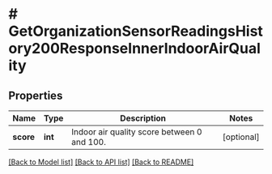# # GetOrganizationSensorReadingsHistory200ResponseInnerIndoorAirQuality

## Properties

Name | Type | Description | Notes
------------ | ------------- | ------------- | -------------
**score** | **int** | Indoor air quality score between 0 and 100. | [optional]

[[Back to Model list]](../../README.md#models) [[Back to API list]](../../README.md#endpoints) [[Back to README]](../../README.md)
